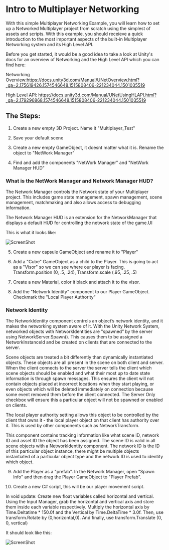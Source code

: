 # Intro to Multiplayer Networking

With this simple Multiplayer Networking Example,  you will learn how to set up a Networked Multiplayer project from scratch using the simplest of assets and scripts. With this example, you should receieve a quick introduction to the most important aspects of the built-in Multiplayer Networking system and its High Level API.

Before you get started, it would be a good idea to take a look at Unity's docs for an overview of Networking and the High Level API which you can find here:

Networking Overview:https://docs.unity3d.com/Manual/UNetOverview.html?_ga=2.175619426.1574546648.1515808406-221234044.1501035519

High Level API: https://docs.unity3d.com/Manual/UNetUsingHLAPI.html?_ga=2.179296868.1574546648.1515808406-221234044.1501035519

## The Steps:

1. Create a new empty 3D Project.  Name it "Multiplayer_Test"

2. Save your default scene

3. Create a new empty GameObject, it doesnt matter what it is.  Rename the object to "NetWork Manager"

4. Find and add the components "NetWork Manager" and "NetWork Manager HUD"

### What is the NetWork Manager and Network Manager HUD?
   
The Network Manager controls the Network state of your Multiplayer project.  This includes game state management, spawn management, scene management, matchmaking and also allows access to debugging information.

The Network Manager HUD is an extension for the NetworkManager that displays a default HUD for controlling the network state of the game.UI

This is what it looks like:

![ScreenShot](https://unity3d.com/sites/default/files/002-networkmanager.png)

5. Create a new capsule GameObject and rename it to "Player"

6. Add a "Cube" GameObject as a child to the Player.  This is going to act as a "Visor" so we can see where our player is facing.
   Transform.position (0, .5, .24), Transform.scale (.95, .25, .5)
   
7. Create a new Material, color it black and attach it to the visor.

8. Add the "Network Identity" component to our Player GameObject.  Checkmark the "Local Player Authority"

### Network Identity
The NetworkIdentity component controls an object’s network identity, and it makes the networking system aware of it.  With the Unity Network System, networked objects with NetworkIdentities are "spawned” by the server using NetworkServer.Spawn(). This causes them to be assigned a NetworkInstanceId and be created on clients that are connected to the server.

Scene objects are treated a bit differently than dynamically instantiated objects. These objects are all present in the scene on both client and server.  When the client connects to the server the server tells the client which scene objects should be enabled and what their most up to date state information is through spawn messages.  This ensures the client will not contain objects placed at incorrect locations when they start playing, or even objects which will be deleted immediately on connection because some event removed them before the client connected. The Server Only checkbox will ensure this a particular object will not be spawned or enabled on clients.

The local player authority setting allows this object to be controlled by the client that owns it - the local player object on that client has authority over it. This is used by other components such as NetworkTransform.

This component contains tracking information like what scene ID, network ID and asset ID the object has been assigned. The scene ID is valid in all scene objects with a NetworkIdentity component. The network ID is the ID of this particular object instance, there might be multiple objects instantiated of a particular object type and the network ID is used to identity which object.

9. Add the Player as a "prefab".  In the Network Manager, open "Spawn Info" and then drag the Player GameObject to "Player Prefab".

10. Create a new C# script, this will be our player movement script.  

In void update: Create new float variables called horizontal and vertical.  Using the Input Manager, grab the horizontal and vertical axis and store them inside each variable respectively.  Multiply the horizontal axis by Time.Deltatime * 150.0f and the Vertical by Time.DeltaTime * 3.0f.  Then, use transform.Rotate by (0,horizontal,0). And finally, use transform.Translate (0, 0, vertical)

It should look like this:

![ScreenShot]( ) 
